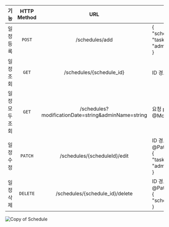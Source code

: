 |    기능    | HTTP Method |                         URL                         | request                                                                             |            response            |   상태 코드   |
|:--------:|:-----------:|:---------------------------------------------------:|-------------------------------------------------------------------------------------|:------------------------------:|:---------:|
|  일정 등록   |   `POST`    |                   /schedules/add                    | {<br/>"schedulePassword":"int",<br/>"task":"string",<br/>"adminName":"string"<br/>} |  등록 정보 <br/>application/json   | 200: 정상등록 |
|  일정 조회   |    `GET`    |              /schedules/{schedule_id}               | ID 경로 변수 @PathVariable                                                              | 단건 응답 정보 <br/>application/json | 200: 정상조회 |
| 일정 모두 조회 |    `GET`    | /schedules?modificationDate=string&adminName=string | 요청 param @ModelAttribute                                                            | 다건 응답 정보<br/>application/json  | 200: 정상조회 |
|  일정 수정   |   `PATCH`   |            /schedules/{scheduleId}/edit             | ID 경로 변수 @PathVariable, <br/>{<br/>"task":"string",<br/>"adminName":"string"<br/>}  |   수정 정보<br/>application/json   | 200: 정상수정 |
|  일정 삭제   |  `DELETE`   |           /schedules/{schedule_id}/delete           | ID 경로 변수 @PathVariable, <br/>{<br/>"schedulePassword":"int"<br/>}                   |               -                | 200: 정상삭제 |

![Copy of Schedule](https://github.com/user-attachments/assets/9948a4f0-284b-4918-b5ab-ed2f0504ecbc)
